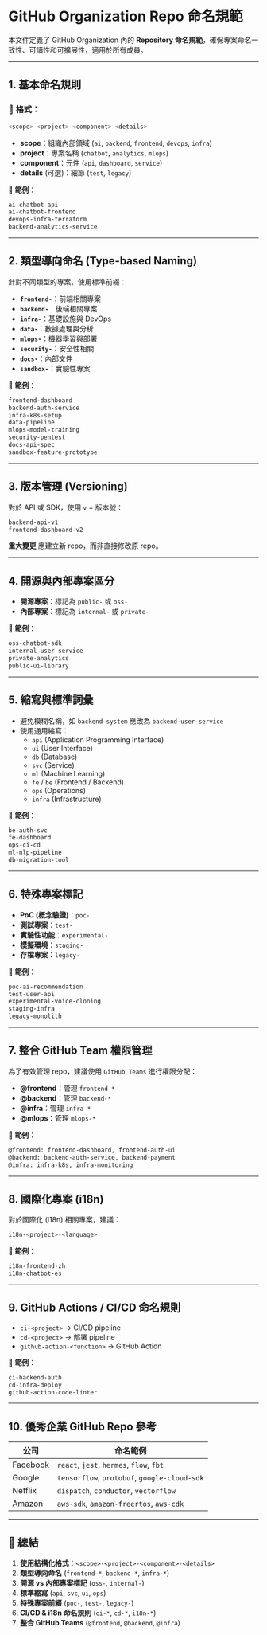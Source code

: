 # GitHub Organization Repo 命名規範

本文件定義了 GitHub Organization 內的 **Repository 命名規範**，確保專案命名一致性、可讀性和可擴展性，適用於所有成員。

---

## **1. 基本命名規則**
### 📌 **格式**：
```bash
<scope>-<project>-<component>-<details>
```
- **scope**：組織內部領域 (`ai`, `backend`, `frontend`, `devops`, `infra`)
- **project**：專案名稱 (`chatbot`, `analytics`, `mlops`)
- **component**：元件 (`api`, `dashboard`, `service`)
- **details** (可選)：細節 (`test`, `legacy`)

📌 **範例**：
```bash
ai-chatbot-api
ai-chatbot-frontend
devops-infra-terraform
backend-analytics-service
```

---

## **2. 類型導向命名 (Type-based Naming)**
針對不同類型的專案，使用標準前綴：
- **`frontend-`**：前端相關專案
- **`backend-`**：後端相關專案
- **`infra-`**：基礎設施與 DevOps
- **`data-`**：數據處理與分析
- **`mlops-`**：機器學習與部署
- **`security-`**：安全性相關
- **`docs-`**：內部文件
- **`sandbox-`**：實驗性專案

📌 **範例**：
```bash
frontend-dashboard
backend-auth-service
infra-k8s-setup
data-pipeline
mlops-model-training
security-pentest
docs-api-spec
sandbox-feature-prototype
```

---

## **3. 版本管理 (Versioning)**
對於 API 或 SDK，使用 `v` + 版本號：
```bash
backend-api-v1
frontend-dashboard-v2
```
**重大變更** 應建立新 repo，而非直接修改原 repo。

---

## **4. 開源與內部專案區分**
- **開源專案**：標記為 `public-` 或 `oss-`
- **內部專案**：標記為 `internal-` 或 `private-`

📌 **範例**：
```bash
oss-chatbot-sdk
internal-user-service
private-analytics
public-ui-library
```

---

## **5. 縮寫與標準詞彙**
- 避免模糊名稱，如 `backend-system` 應改為 `backend-user-service`
- 使用通用縮寫：
  - `api` (Application Programming Interface)
  - `ui` (User Interface)
  - `db` (Database)
  - `svc` (Service)
  - `ml` (Machine Learning)
  - `fe` / `be` (Frontend / Backend)
  - `ops` (Operations)
  - `infra` (Infrastructure)

📌 **範例**：
```bash
be-auth-svc
fe-dashboard
ops-ci-cd
ml-nlp-pipeline
db-migration-tool
```

---

## **6. 特殊專案標記**
- **PoC (概念驗證)**：`poc-`
- **測試專案**：`test-`
- **實驗性功能**：`experimental-`
- **模擬環境**：`staging-`
- **存檔專案**：`legacy-`

📌 **範例**：
```bash
poc-ai-recommendation
test-user-api
experimental-voice-cloning
staging-infra
legacy-monolith
```

---

## **7. 整合 GitHub Team 權限管理**
為了有效管理 repo，建議使用 `GitHub Teams` 進行權限分配：
- **@frontend**：管理 `frontend-*`
- **@backend**：管理 `backend-*`
- **@infra**：管理 `infra-*`
- **@mlops**：管理 `mlops-*`

📌 **範例**：
```bash
@frontend: frontend-dashboard, frontend-auth-ui
@backend: backend-auth-service, backend-payment
@infra: infra-k8s, infra-monitoring
```

---

## **8. 國際化專案 (i18n)**
對於國際化 (i18n) 相關專案，建議：
```bash
i18n-<project>-<language>
```
📌 **範例**：
```bash
i18n-frontend-zh
i18n-chatbot-es
```

---

## **9. GitHub Actions / CI/CD 命名規則**
- `ci-<project>` → CI/CD pipeline
- `cd-<project>` → 部署 pipeline
- `github-action-<function>` → GitHub Action

📌 **範例**：
```bash
ci-backend-auth
cd-infra-deploy
github-action-code-linter
```

---

## **10. 優秀企業 GitHub Repo 參考**
| 公司 | 命名範例 |
|------|---------|
| Facebook | `react`, `jest`, `hermes`, `flow`, `fbt` |
| Google | `tensorflow`, `protobuf`, `google-cloud-sdk` |
| Netflix | `dispatch`, `conductor`, `vectorflow` |
| Amazon | `aws-sdk`, `amazon-freertos`, `aws-cdk` |

---

## **📌 總結**
1. **使用結構化格式**：`<scope>-<project>-<component>-<details>`
2. **類型導向命名** (`frontend-*`, `backend-*`, `infra-*`)
3. **開源 vs 內部專案標記** (`oss-`, `internal-`)
4. **標準縮寫** (`api`, `svc`, `ui`, `ops`)
5. **特殊專案前綴** (`poc-`, `test-`, `legacy-`)
6. **CI/CD & i18n 命名規則** (`ci-*`, `cd-*`, `i18n-*`)
7. **整合 GitHub Teams** (`@frontend`, `@backend`, `@infra`)

